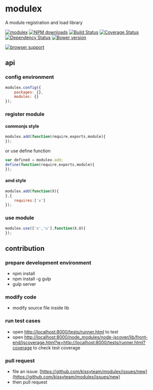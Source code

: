 # modulex

A module registration and load library

[![modulex](https://nodei.co/npm/modulex.png)](https://npmjs.org/package/modulex)
[![NPM downloads](http://img.shields.io/npm/dm/modulex.svg)](https://npmjs.org/package/modulex)
[![Build Status](https://secure.travis-ci.org/kissyteam/modulex.png?branch=master)](https://travis-ci.org/kissyteam/modulex)
[![Coverage Status](https://coveralls.io/repos/kissyteam/modulex/badge.png?branch=master)](https://coveralls.io/r/kissyteam/modulex?branch=master)
[![Dependency Status](https://gemnasium.com/kissyteam/modulex.png)](https://gemnasium.com/kissyteam/modulex)
[![Bower version](https://badge.fury.io/bo/modulex.svg)](http://badge.fury.io/bo/modulex)

[![browser support](https://ci.testling.com/kissyteam/modulex.png)](https://ci.testling.com/kissyteam/modulex)


## api

### config environment

```javascript
modulex.config({
    packages: {},
    modules: {}
});
```

### register module

#### commonjs style

```javascript
modulex.add(function(require,exports,module){
});
```

or use define function

``` javascript
var defined = modulex.add;
define(function(require,exports,module){
});
```

#### amd style

```javascript
modulex.add(function(X){
},{
    requires:['x']
});
```

### use module

```javascript
modulex.use(['x','u'],function(X,U){
});
```

## contribution

### prepare development environment

* npm install
* npm install -g gulp
* gulp server

### modify code

* modify source file inside lib

### run test cases

* open [http://localhost:8000/tests/runner.html](http://localhost:8000/tests/runner.html) to test
* open [http://localhost:8000/node_modules/node-jscover/lib/front-end/jscoverage.html?w=http://localhost:8000/tests/runner.html?coverage](http://localhost:8000/node_modules/node-jscover/lib/front-end/jscoverage.html?w=http://localhost:8000/tests/runner.html?coverage) to check test coverage

### pull request

* file an issue: [https://github.com/kissyteam/modulex/issues/new](https://github.com/kissyteam/modulex/issues/new)
* then pull request